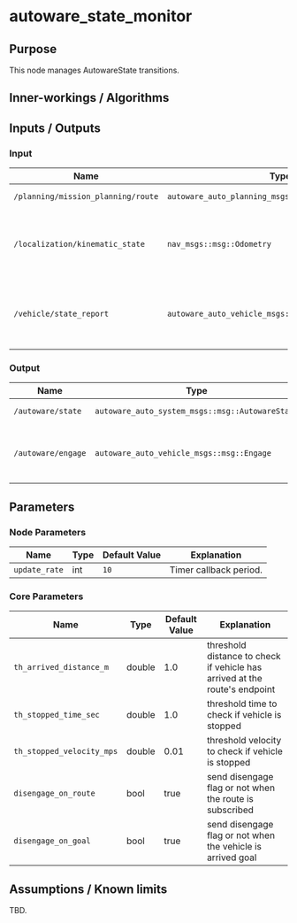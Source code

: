 # autoware_state_monitor

## Purpose

This node manages AutowareState transitions.

## Inner-workings / Algorithms

## Inputs / Outputs

### Input

| Name                               | Type                                                 | Description                                       |
| ---------------------------------- | ---------------------------------------------------- | ------------------------------------------------- |
| `/planning/mission_planning/route` | `autoware_auto_planning_msgs::msg::Route`            | Subscribe route                                   |
| `/localization/kinematic_state`    | `nav_msgs::msg::Odometry`                            | Used to decide whether vehicle is stopped or not  |
| `/vehicle/state_report`            | `autoware_auto_vehicle_msgs::msg::ControlModeReport` | Used to check vehicle mode: autonomous or manual. |

### Output

| Name               | Type                                            | Description                                        |
| ------------------ | ----------------------------------------------- | -------------------------------------------------- |
| `/autoware/state`  | `autoware_auto_system_msgs::msg::AutowareState` | publish AutowareState                              |
| `/autoware/engage` | `autoware_auto_vehicle_msgs::msg::Engage`       | publish disengage flag on AutowareState transition |

## Parameters

### Node Parameters

| Name          | Type | Default Value | Explanation            |
| ------------- | ---- | ------------- | ---------------------- |
| `update_rate` | int  | `10`          | Timer callback period. |

### Core Parameters

| Name                      | Type   | Default Value | Explanation                                                                |
| ------------------------- | ------ | ------------- | -------------------------------------------------------------------------- |
| `th_arrived_distance_m`   | double | 1.0           | threshold distance to check if vehicle has arrived at the route's endpoint |
| `th_stopped_time_sec`     | double | 1.0           | threshold time to check if vehicle is stopped                              |
| `th_stopped_velocity_mps` | double | 0.01          | threshold velocity to check if vehicle is stopped                          |
| `disengage_on_route`      | bool   | true          | send disengage flag or not when the route is subscribed                    |
| `disengage_on_goal`       | bool   | true          | send disengage flag or not when the vehicle is arrived goal                |

## Assumptions / Known limits

TBD.
